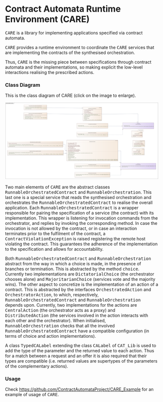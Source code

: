 # Contract Automata Runtime Environment (CARE)

<tt>CARE</tt> is a library for implementing applications specified via contract automata. 

 <tt>CARE</tt>  provides a runtime environment to coordinate the <tt>CARE</tt>  services that are implementing the
  contracts of the synthesised orchestration. 
  
 Thus, <tt>CARE</tt> is the missing piece between specifications through contract automata  and their implementations, so making explicit the low-level interactions realising the prescribed actions.

### Class Diagram

This is the class diagram of CARE (click on the image to enlarge).

<img src="https://raw.githubusercontent.com/ContractAutomataProject/CARE/master/doc/RunnableOrchestration.png"/>



Two main elements of <tt>CARE</tt> are the abstract classes  <tt>RunnableOrchestratedContract</tt> and   <tt>RunnableOrchestration</tt>. 
This last one is a special service that reads the synthesised orchestration and orchestrates the  <tt>RunnableOrchestratedContract</tt> to realise the overall application. 
Each <tt>RunnableOrchestratedContract</tt> is a wrapper responsible for pairing the specification of a service (the contract) with its implementation.
This wrapper is listening for invocation commands from the orchestrator, and replies by invoking the corresponding method. In case the invocation is not allowed by the contract, or in case an interaction terminates prior to the fulfilment of the contract, a <tt>ContractViolationException</tt> is raised registering the remote host violating the contract. This guarantees the adherence of the implementation to the specification and allows for accountability.


Both <tt>RunnableOrchestratedContract</tt> and   <tt>RunnableOrchestration</tt> abstract from the way in which a choice is made, in the presence of branches or termination. 
This is abstracted by the method <tt>choice</tt>.  
Currently two implementations are <tt>DictatorialChoice</tt> (the orchestrator chooses alone) and <tt>MajoritarianChoice</tt> (services vote and the majority wins). 
The other aspect to concretize is the implementation of an action of a contract. 
This is abstracted by the interfaces  <tt>OrchestratedAction</tt> and <tt>OrchestratorAction</tt>, to which, respectively,  <tt>RunnableOrchestratedContract</tt> and   <tt>RunnableOrchestration</tt> depends upon. 
Currently, two implementations for the actions are <tt>CentralAction</tt> (the orchestrator acts as a proxy) and <tt>DistributedAction</tt> (the services involved in the action interacts with each other and the orchestrator).
When initialised,  <tt>RunnableOrchestration</tt> checks that all the involved <tt>RunnableOrchestratedContract</tt> have a compatible configuration (in terms of choice and action implementations).

A class <tt>TypedCALabel</tt> extending the class <tt>CALabel</tt> of <tt>CAT_Lib</tt> is used to add the type of the parameter and the returned value to each action. 
Thus for a match between a request and an offer it is also required that their types are compatible (i.e. returned values are supertypes of the parameters of the complementary actions).

### Usage

Check https://github.com/ContractAutomataProject/CARE_Example  for an example of usage of <tt>CARE</tt>.
